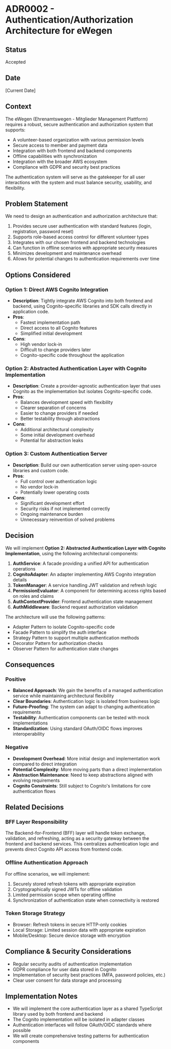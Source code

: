 # ADR0002 - Authentication/Authorization Architecture for eWegen

## Status

Accepted

## Date

[Current Date]

## Context

The eWegen (Ehrenamtswegen - Mitglieder Management Plattform) requires a robust, secure authentication and authorization system that supports:

- A volunteer-based organization with various permission levels
- Secure access to member and payment data
- Integration with both frontend and backend components
- Offline capabilities with synchronization
- Integration with the broader AWS ecosystem
- Compliance with GDPR and security best practices

The authentication system will serve as the gatekeeper for all user interactions with the system and must balance security, usability, and flexibility.

## Problem Statement

We need to design an authentication and authorization architecture that:

1. Provides secure user authentication with standard features (login, registration, password reset)
2. Supports role-based access control for different volunteer types
3. Integrates with our chosen frontend and backend technologies
4. Can function in offline scenarios with appropriate security measures
5. Minimizes development and maintenance overhead
6. Allows for potential changes to authentication requirements over time

## Options Considered

### Option 1: Direct AWS Cognito Integration

- **Description**: Tightly integrate AWS Cognito into both frontend and backend, using Cognito-specific libraries and SDK calls directly in application code.
- **Pros**:
  - Fastest implementation path
  - Direct access to all Cognito features
  - Simplified initial development
- **Cons**:
  - High vendor lock-in
  - Difficult to change providers later
  - Cognito-specific code throughout the application

### Option 2: Abstracted Authentication Layer with Cognito Implementation

- **Description**: Create a provider-agnostic authentication layer that uses Cognito as the implementation but isolates Cognito-specific code.
- **Pros**:
  - Balances development speed with flexibility
  - Clearer separation of concerns
  - Easier to change providers if needed
  - Better testability through abstractions
- **Cons**:
  - Additional architectural complexity
  - Some initial development overhead
  - Potential for abstraction leaks

### Option 3: Custom Authentication Server

- **Description**: Build our own authentication server using open-source libraries and custom code.
- **Pros**:
  - Full control over authentication logic
  - No vendor lock-in
  - Potentially lower operating costs
- **Cons**:
  - Significant development effort
  - Security risks if not implemented correctly
  - Ongoing maintenance burden
  - Unnecessary reinvention of solved problems

## Decision

We will implement **Option 2: Abstracted Authentication Layer with Cognito Implementation**, using the following architectural components:

1. **AuthService**: A facade providing a unified API for authentication operations
2. **CognitoAdapter**: An adapter implementing AWS Cognito integration details
3. **TokenManager**: A service handling JWT validation and refresh logic
4. **PermissionEvaluator**: A component for determining access rights based on roles and claims
5. **AuthContextProvider**: Frontend authentication state management
6. **AuthMiddleware**: Backend request authorization validation

The architecture will use the following patterns:

- Adapter Pattern to isolate Cognito-specific code
- Facade Pattern to simplify the auth interface
- Strategy Pattern to support multiple authentication methods
- Decorator Pattern for authorization checks
- Observer Pattern for authentication state changes

## Consequences

### Positive

- **Balanced Approach**: We gain the benefits of a managed authentication service while maintaining architectural flexibility
- **Clear Boundaries**: Authentication logic is isolated from business logic
- **Future-Proofing**: The system can adapt to changing authentication requirements
- **Testability**: Authentication components can be tested with mock implementations
- **Standardization**: Using standard OAuth/OIDC flows improves interoperability

### Negative

- **Development Overhead**: More initial design and implementation work compared to direct integration
- **Potential Complexity**: More moving parts than a direct implementation
- **Abstraction Maintenance**: Need to keep abstractions aligned with evolving requirements
- **Cognito Constraints**: Still subject to Cognito's limitations for core authentication flows

## Related Decisions

### BFF Layer Responsibility

The Backend-for-Frontend (BFF) layer will handle token exchange, validation, and refreshing, acting as a security gateway between the frontend and backend services. This centralizes authentication logic and prevents direct Cognito API access from frontend code.

### Offline Authentication Approach

For offline scenarios, we will implement:

1. Securely stored refresh tokens with appropriate expiration
2. Cryptographically signed JWTs for offline validation
3. Limited permission scope when operating offline
4. Synchronization of authentication state when connectivity is restored

### Token Storage Strategy

- Browser: Refresh tokens in secure HTTP-only cookies
- Local Storage: Limited session data with appropriate expiration
- Mobile/Desktop: Secure device storage with encryption

## Compliance & Security Considerations

- Regular security audits of authentication implementation
- GDPR compliance for user data stored in Cognito
- Implementation of security best practices (MFA, password policies, etc.)
- Clear user consent for data storage and processing

## Implementation Notes

- We will implement the core authentication layer as a shared TypeScript library used by both frontend and backend
- The Cognito implementation will be isolated in adapter classes
- Authentication interfaces will follow OAuth/OIDC standards where possible
- We will create comprehensive testing patterns for authentication components
